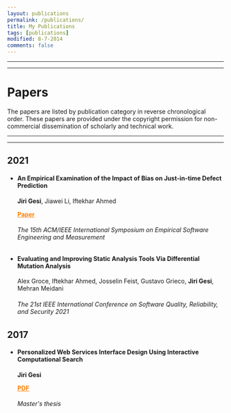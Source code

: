 ```yaml
---
layout: publications
permalink: /publications/
title: My Publications
tags: [publications]
modified: 8-7-2014
comments: false
---
```

________
_______

# Papers

The papers are listed by publication category in reverse chronological order. These papers are provided under the 
copyright permission for non-commercial dissemination of scholarly and technical work.

---
---

## 2021
* #### An Empirical Examination of the Impact of Bias on Just-in-time Defect Prediction
  **Jiri Gesi**, Jiawei Li, Iftekhar Ahmed
  
  <a href="https://dl.acm.org/doi/abs/10.1145/3475716.3475791" target="_blank" style="color:rgb(255,128,0)">**Paper**</a>
  ###### The 15th ACM/IEEE International Symposium on Empirical Software Engineering and Measurement
  
* #### Evaluating and Improving Static Analysis Tools Via Differential Mutation Analysis
  Alex Groce, Iftekhar Ahmed, Josselin Feist, Gustavo Grieco, **Jiri Gesi**, Mehran Meidani
  ###### The 21st IEEE International Conference on Software Quality, Reliability, and Security 2021
  
  
## 2017
* #### Personalized Web Services Interface Design Using Interactive Computational Search
  **Jiri Gesi**
  
  <a href="https://deepblue.lib.umich.edu/bitstream/handle/2027.42/140766/Thesis%20Report__Fun%20Jirigesi.pdf?sequence=1" target="_blank" style="color:rgb(255,128,0)">**PDF**</a>
  ###### Master's thesis 